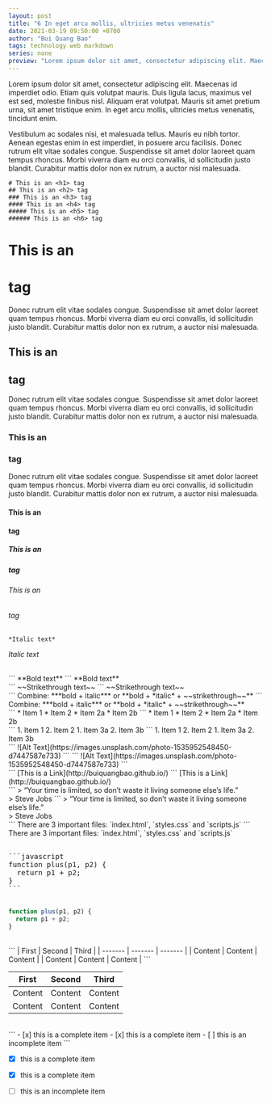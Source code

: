 ```yaml
---
layout: post
title: "6 In eget arcu mollis, ultricies metus venenatis"
date: 2021-03-19 09:50:00 +0700
author: "Bui Quang Bao"
tags: technology web markdown
series: none
preview: "Lorem ipsum dolor sit amet, consectetur adipiscing elit. Maecenas id imperdiet odio. Etiam quis volutpat mauris. Duis ligula lacus, maximus vel est sed, molestie finibus nisl. Aliquam erat volutpat. Mauris sit amet pretium urna, sit amet tristique enim. In eget arcu mollis, ultricies metus venenatis, tincidunt enim."
---
```


Lorem ipsum dolor sit amet, consectetur adipiscing elit. Maecenas id imperdiet odio. Etiam quis volutpat mauris. Duis ligula lacus, maximus vel est sed, molestie finibus nisl. Aliquam erat volutpat. Mauris sit amet pretium urna, sit amet tristique enim. In eget arcu mollis, ultricies metus venenatis, tincidunt enim.

Vestibulum ac sodales nisi, et malesuada tellus. Mauris eu nibh tortor. Aenean egestas enim in est imperdiet, in posuere arcu facilisis. Donec rutrum elit vitae sodales congue. Suspendisse sit amet dolor laoreet quam tempus rhoncus. Morbi viverra diam eu orci convallis, id sollicitudin justo blandit. Curabitur mattis dolor non ex rutrum, a auctor nisi malesuada.

```
# This is an <h1> tag
## This is an <h2> tag
### This is an <h3> tag
#### This is an <h4> tag
##### This is an <h5> tag
###### This is an <h6> tag
```

# This is an <h1> tag
Donec rutrum elit vitae sodales congue. Suspendisse sit amet dolor laoreet quam tempus rhoncus. Morbi viverra diam eu orci convallis, id sollicitudin justo blandit. Curabitur mattis dolor non ex rutrum, a auctor nisi malesuada.
## This is an <h2> tag
Donec rutrum elit vitae sodales congue. Suspendisse sit amet dolor laoreet quam tempus rhoncus. Morbi viverra diam eu orci convallis, id sollicitudin justo blandit. Curabitur mattis dolor non ex rutrum, a auctor nisi malesuada.
### This is an <h3> tag
Donec rutrum elit vitae sodales congue. Suspendisse sit amet dolor laoreet quam tempus rhoncus. Morbi viverra diam eu orci convallis, id sollicitudin justo blandit. Curabitur mattis dolor non ex rutrum, a auctor nisi malesuada.
#### This is an <h4> tag
##### This is an <h5> tag
###### This is an <h6> tag


```
*Italic text*
```
*Italic text*

<br>
```
**Bold text**
```
**Bold text**

<br>
```
~~Strikethrough text~~
```
~~Strikethrough text~~

<br>
```
Combine: ***bold + italic*** or **bold + *italic* + ~~strikethrough~~**
```
Combine: ***bold + italic*** or **bold + *italic* + ~~strikethrough~~**

<br>
```
* Item 1
* Item 2
  * Item 2a
  * Item 2b
```
* Item 1
* Item 2
  * Item 2a
  * Item 2b

<br>
```
1. Item 1
2. Item 2
   1. Item 3a
   2. Item 3b
```
1. Item 1
2. Item 2
   1. Item 3a
   2. Item 3b

<br>
```
![Alt Text](https://images.unsplash.com/photo-1535952548450-d7447587e733)
```
```
![Alt Text](https://images.unsplash.com/photo-1535952548450-d7447587e733)
```

<br>
```
[This is a Link](http://buiquangbao.github.io/)
```
[This is a Link](http://buiquangbao.github.io/)

<br>
```
> “Your time is limited, so don’t waste it living someone else’s life.”<br>
> Steve Jobs
```
> “Your time is limited, so don’t waste it living someone else’s life.”<br>
> Steve Jobs

<br>
```
There are 3 important files: `index.html`, `styles.css` and `scripts.js`
```
There are 3 important files: `index.html`, `styles.css` and `scripts.js`

<br>
<div class="highlighter-rouge">
<pre>
<div class="highlight">
```javascript
function plus(p1, p2) {
  return p1 + p2;
}
```
</div>
</pre>
</div>

```javascript
function plus(p1, p2) {
  return p1 + p2;
}
```

<br>
```
| First   | Second  | Third   |
| ------- | ------- | ------- |
| Content | Content | Content |
| Content | Content | Content |
```

| First   | Second  | Third   |
| ------- | ------- | ------- |
| Content | Content | Content |
| Content | Content | Content |


<br>
```
- [x] this is a complete item
- [x] this is a complete item
- [ ] this is an incomplete item
```

- [x] this is a complete item
- [x] this is a complete item
- [ ] this is an incomplete item


